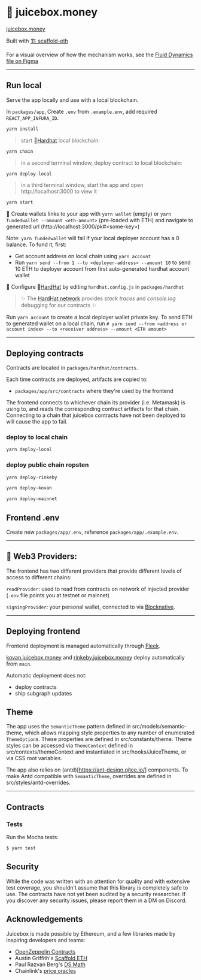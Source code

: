# 🧃 juicebox.money

[juicebox.money](https://juicebox.money)

Built with [🏗 scaffold-eth](https://github.com/austintgriffith/scaffold-eth)

For a visual overview of how the mechanism works, see the [Fluid Dynamics file on Figma](https://www.figma.com/file/dHsQ7Bt3ryXbZ2sRBAfBq5/Fluid-Dynamics?node-id=0%3A1)

---

## Run local

Serve the app locally and use with a local blockchain.

In `packages/app`, Create `.env` from `.example.env`, add required `REACT_APP_INFURA_ID`.

```bash
yarn install
```

> start 👷[Hardhat](https://hardhat.org/) local blockchain:

```bash
yarn chain
```

> in a second terminal window, deploy contract to local blockchain:

```bash
yarn deploy-local
```

> in a third terminal window, start the app and open http://localhost:3000 to view it

```bash
yarn start
```

🔑 Create wallets links to your app with `yarn wallet` (empty) or `yarn fundedwallet --amount <eth-amount>` (pre-loaded with ETH) and navigate to generated url (http://localhost:3000/pk#\<some-key>)

Note: `yarn fundedwallet` will fail if your local deployer account has a 0 balance. To fund it, first:

- Get account address on local chain using `yarn account`
- Run `yarn send --from 1 --to <deployer-address> --amount 10` to send 10 ETH to deployer account from first auto-generated hardhat account wallet

🔧 Configure 👷[HardHat](https://hardhat.org/config/) by editing `hardhat.config.js` in `packages/hardhat`

> ✨ The [HardHat network](https://hardhat.org/hardhat-network/) provides _stack traces_ and _console.log_ debugging for our contracts ✨

Run `yarn account` to create a local deployer wallet private key. To send ETH to generated wallet on a local chain, run `# yarn send --from <address or account index> --to <receiver address> --amount <ETH amount>`

---

## Deploying contracts

Contracts are located in `packages/hardhat/contracts`.

Each time contracts are deployed, artifacts are copied to:

- `packages/app/src/contracts` where they're used by the frontend

The frontend connects to whichever chain its provider (i.e. Metamask) is using to, and reads the corresponding contract artifacts for that chain. Connecting to a chain that juicebox contracts have not been deployed to will cause the app to fail.

### deploy to local chain

```bash
yarn deploy-local
```

### deploy public chain ropsten

```bash
yarn deploy-rinkeby
```

```bash
yarn deploy-kovan
```

```bash
yarn deploy-mainnet
```

## Frontend .env

Create new `packages/app/.env`, reference `packages/app/.example.env`.

---

## 🔏 Web3 Providers:

The frontend has two different providers that provide different levels of access to different chains:

`readProvider`: used to read from contracts on network of injected provider (`.env` file points you at testnet or mainnet)

`signingProvider`: your personal wallet, connected to via [Blocknative](https://docs.blocknative.com/onboard).

---

## Deploying frontend

Frontend deployment is managed automatically through [Fleek](https://app.fleek.co/#/sites/juicebox-kovan).

[kovan.juicebox.money](kovan.juicebox.money) and [rinkeby.juicebox.money](rinkeby.juicebox.money) deploy automatically from `main`.

Automatic deployment does not:

- deploy contracts
- ship subgraph updates

## Theme

The app uses the `SemanticTheme` pattern defined in src/models/semantic-theme, which allows mapping style properties to any number of enumerated `ThemeOption`s. These properties are defined in src/constants/theme. Theme styles can be accessed via `ThemeContext` defined in src/contexts/themeContext and instantiated in src/hooks/JuiceTheme, or via CSS root variables.

The app also relies on (antd)[https://ant-design.gitee.io/] components. To make Antd compatible with `SemanticTheme`, overrides are defined in src/styles/antd-overrides.

---

## Contracts

### Tests

Run the Mocha tests:

```sh
$ yarn test
```

## Security

While the code was written with an attention for quality and with extensive test coverage, you shouldn't assume that this library is completely safe to use. The contracts
have not yet been audited by a security researcher. If you discover any security issues, please report them in a DM on Discord.

## Acknowledgements

Juicebox is made possible by Ethereum, and a few libraries made by inspiring developers and teams:

- [OpenZeppelin Contracts](https://github.com/OpenZeppelin/openzeppelin-contracts)
- Austin Griffith's [Scaffold ETH](https://github.com/austintgriffith/scaffold-eth)
- Paul Razvan Berg's [DS Math](https://github.com/paulrberg/contracts)
- Chainlink's [price oracles](https://github.com/smartcontractkit/chainlink)
